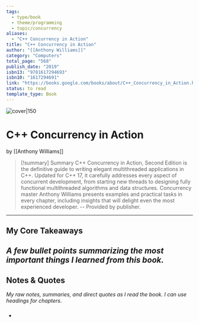 ```yaml
---
tags:
  - type/book
  - theme/programming
  - topic/concurrency
aliases:
  - "C++ Concurrency in Action"
title: "C++ Concurrency in Action"
author: "[[Anthony Williams]]"
category: "Computers"
total_page: "568"
publish_date: "2019"
isbn13: "9781617294693"
isbn10: "1617294691"
link: "https://books.google.com/books/about/C++_Concurrency_in_Action.html?hl=&id=PsPItwEACAAJ"
status: to read
template_type: Book
---
```

![cover|150](http://books.google.com/books/content?id=PsPItwEACAAJ&printsec=frontcover&img=1&zoom=1&source=gbs_api)

# C++ Concurrency in Action
by [[Anthony Williams]]

> [!summary] Summary
> C++ Concurrency in Action, Second Edition is the definitive guide to writing elegant multithreaded applications in C++. Updated for C++ 17, it carefully addresses every aspect of concurrent development, from starting new threads to designing fully functional multithreaded algorithms and data structures. Concurrency master Anthony Williams presents examples and practical tasks in every chapter, including insights that will delight even the most experienced developer. -- Provided by publisher.

---

## My Core Takeaways
_A few bullet points summarizing the most important things I learned from this book._
- 

## Notes & Quotes
_My raw notes, summaries, and direct quotes as I read the book. I can use headings for chapters._

### 
-